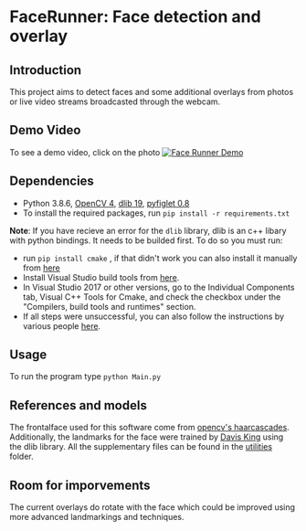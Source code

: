 # **FaceRunner**: Face detection and overlay
## Introduction

This project aims to detect faces and some additional overlays from photos or live video streams broadcasted through the webcam.

## Demo Video
To see a demo video, click on the photo [![Face Runner Demo](https://github.com/eversemile/codingcamp/blob/main/utilities/video-thumb.jpg?raw=true)](https://rec.unil.ch/lti/v125f70a5e739oem2u8n/)
## Dependencies

* Python 3.8.6, [OpenCV 4](https://pypi.org/project/opencv-python/), [dlib 19](https://pypi.org/project/dlib/), [pyfiglet 0.8](https://pypi.org/project/pyfiglet/)
* To install the required packages, run `pip install -r requirements.txt`

**Note**: If you have recieve an error for the `dlib` library, dlib is an c++ libary with python bindings. It needs to be builded first. To do so you must run:
- run `pip install cmake` , if that didn't work you can also install it manually from [here](https://cmake.org/download/)
- Install Visual Studio build tools from [here](https://visualstudio.microsoft.com/thank-you-downloading-visual-studio/?sku=Community&rel=15#).
- In Visual Studio 2017 or other versions, go to the Individual Components tab, Visual C++ Tools for Cmake, and check the checkbox under the "Compilers, build tools and runtimes" section.
-  If all steps were unsuccessful, you can also follow the instructions by various people [here](https://stackoverflow.com/questions/41912372/dlib-installation-on-windows-10).

## Usage
To run the program type `python Main.py`

## References and models
The frontalface used for this software come from [opencv's haarcascades](https://github.com/opencv/opencv/blob/master/data/haarcascades/haarcascade_frontalface_default.xml). Additionally, the landmarks for the face were trained by [Davis King](https://github.com/davisking/dlib-models/blob/master/shape_predictor_68_face_landmarks.dat.bz2) using the dlib library. All the supplementary files can be found in the [utilities](https://github.com/eversemile/codingcamp/tree/main/utilities) folder.

## Room for imporvements
The current overlays do rotate with the face which could be improved using more advanced landmarkings and techniques.
